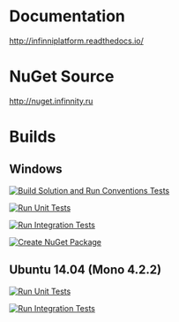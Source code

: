 # Documentation

http://infinniplatform.readthedocs.io/

# NuGet Source

http://nuget.infinnity.ru

# Builds

## Windows

<a href="http://teamcity.infinnity.ru/viewType.html?buildTypeId=InfinniPlatform_Stage0_BuildSolution&guest=1"><img src="http://teamcity.infinnity.ru/app/rest/builds/buildType:(id:InfinniPlatform_Stage0_BuildSolution),branch:(default:true)/statusIcon" alt="Build Solution and Run Conventions Tests" title="Build Solution and Run Conventions Tests" /></a>

<a href="http://teamcity.infinnity.ru/viewType.html?buildTypeId=InfinniPlatform_Stage1_RunUnitTests&guest=1"><img src="http://teamcity.infinnity.ru/app/rest/builds/buildType:(id:InfinniPlatform_Stage1_RunUnitTests),branch:(default:true)/statusIcon" alt="Run Unit Tests" title="Run Unit Tests" /></a>

<a href="http://teamcity.infinnity.ru/viewType.html?buildTypeId=InfinniPlatform_Stage2_RunIntegrationTests&guest=1"><img src="http://teamcity.infinnity.ru/app/rest/builds/buildType:(id:InfinniPlatform_Stage2_RunIntegrationTests),branch:(default:true)/statusIcon" alt="Run Integration Tests" title="Run Integration Tests" /></a>

<a href="http://teamcity.infinnity.ru/viewType.html?buildTypeId=InfinniPlatform_Stage5CreateNuGetPackage&guest=1"><img src="http://teamcity.infinnity.ru/app/rest/builds/buildType:(id:InfinniPlatform_Stage5CreateNuGetPackage),branch:(default:true)/statusIcon" alt="Create NuGet Package" title="Create NuGet Package" /></a>

## Ubuntu 14.04 (Mono 4.2.2)

<a href="http://teamcity.infinnity.ru/viewType.html?buildTypeId=InfinniPlatformLinux_Stage1RunUnitTests&guest=1"><img src="http://teamcity.infinnity.ru/app/rest/builds/buildType:(id:InfinniPlatformLinux_Stage1RunUnitTests),branch:(default:true)/statusIcon" alt="Run Unit Tests" title="Run Unit Tests" /></a>

<a href="http://teamcity.infinnity.ru/viewType.html?buildTypeId=InfinniPlatformLinux_Stage2RunIntegrationTests&guest=1"><img src="http://teamcity.infinnity.ru/app/rest/builds/buildType:(id:InfinniPlatformLinux_Stage2RunIntegrationTests),branch:(default:true)/statusIcon" alt="Run Integration Tests" title="Run Integration Tests" /></a>
